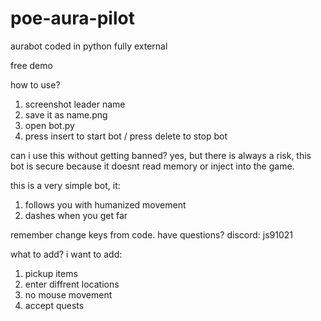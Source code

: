 # poe-aura-pilot
aurabot coded in python fully external

free demo


how to use?
1. screenshot leader name
2. save it as name.png
3. open bot.py
4. press insert to start bot / press delete to stop bot


can i use this without getting banned?
yes, but there is always a risk, this bot is secure because it doesnt read memory or inject into the game.


this is a very simple bot, it:
1. follows you with humanized movement
2. dashes when you get far


remember change keys from code.
have questions?
discord: js91021


what to add?
i want to add:
1. pickup items
2. enter diffrent locations
3. no mouse movement
4. accept quests
